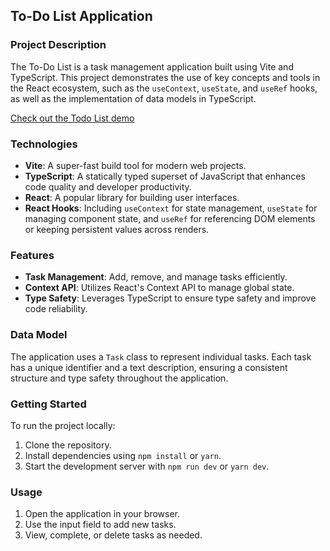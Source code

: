 ## To-Do List Application

### Project Description

The To-Do List is a task management application built using Vite and TypeScript. This project demonstrates the use of key concepts and tools in the React ecosystem, such as the `useContext`, `useState`, and `useRef` hooks, as well as the implementation of data models in TypeScript.

[Check out the Todo List demo](https://todo-with-typescript.pages.dev/)

### Technologies

- **Vite**: A super-fast build tool for modern web projects.
- **TypeScript**: A statically typed superset of JavaScript that enhances code quality and developer productivity.
- **React**: A popular library for building user interfaces.
- **React Hooks**: Including `useContext` for state management, `useState` for managing component state, and `useRef` for referencing DOM elements or keeping persistent values across renders.

### Features

- **Task Management**: Add, remove, and manage tasks efficiently.
- **Context API**: Utilizes React's Context API to manage global state.
- **Type Safety**: Leverages TypeScript to ensure type safety and improve code reliability.

### Data Model

The application uses a `Task` class to represent individual tasks. Each task has a unique identifier and a text description, ensuring a consistent structure and type safety throughout the application.

### Getting Started

To run the project locally:

1. Clone the repository.
2. Install dependencies using `npm install` or `yarn`.
3. Start the development server with `npm run dev` or `yarn dev`.

### Usage

1. Open the application in your browser.
2. Use the input field to add new tasks.
3. View, complete, or delete tasks as needed.
